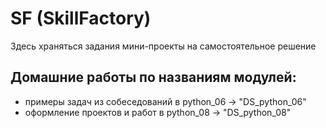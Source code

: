 # SF (SkillFactory)
Здесь храняться задания мини-проекты на самостоятельное решение 

## Домашние работы по названиям модулей:
* примеры задач из собеседований в python_06 -> "DS_python_06"
* оформление проектов и работ в python_08 -> "DS_python_08"